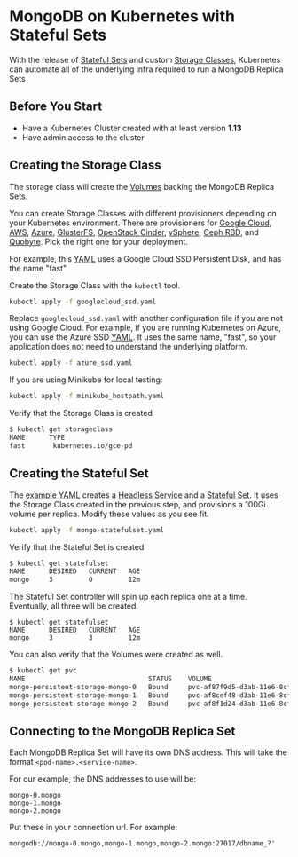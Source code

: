 # MongoDB on Kubernetes with Stateful Sets

With the release of [Stateful Sets](http://kubernetes.io/docs/concepts/abstractions/controllers/statefulsets/) and custom [Storage Classes](http://kubernetes.io/docs/user-guide/persistent-volumes/#storageclasses), Kubernetes can automate all of the underlying infra required to run a MongoDB Replica Sets

## Before You Start

-   Have a Kubernetes Cluster created with at least version **1.13**
-   Have admin access to the cluster

## Creating the Storage Class

The storage class will create the [Volumes](http://kubernetes.io/docs/user-guide/persistent-volumes) backing the MongoDB Replica Sets.

You can create Storage Classes with different provisioners depending on your Kubernetes environment. There are provisioners for [Google Cloud](http://kubernetes.io/docs/user-guide/persistent-volumes/#gce), [AWS](http://kubernetes.io/docs/user-guide/persistent-volumes/#aws), [Azure](http://kubernetes.io/docs/user-guide/persistent-volumes/#azure-disk), [GlusterFS](http://kubernetes.io/docs/user-guide/persistent-volumes/#glusterfs), [OpenStack Cinder](http://kubernetes.io/docs/user-guide/persistent-volumes/#openstack-cinder), [vSphere](http://kubernetes.io/docs/user-guide/persistent-volumes/#vsphere), [Ceph RBD](http://kubernetes.io/docs/user-guide/persistent-volumes/#ceph-rbd), and [Quobyte](http://kubernetes.io/docs/user-guide/persistent-volumes/#quobyte). Pick the right one for your deployment.

For example, this [YAML](googlecloud_ssd.yaml) uses a Google Cloud SSD Persistent Disk, and has the name "fast"

Create the Storage Class with the `kubectl` tool.

```bash
kubectl apply -f googlecloud_ssd.yaml
```

Replace `googlecloud_ssd.yaml` with another configuration file if you are not using Google Cloud. For example, if you are running Kubernetes on Azure, you can use the Azure SSD [YAML](azure_ssd.yaml). It uses the same name, "fast", so your application does not need to understand the underlying platform.

```bash
kubectl apply -f azure_ssd.yaml
```

If you are using Minikube for local testing:

```bash
kubectl apply -f minikube_hostpath.yaml
```


Verify that the Storage Class is created

```bash
$ kubectl get storageclass   
NAME      TYPE
fast       kubernetes.io/gce-pd
```

## Creating the Stateful Set

The [example YAML](mongo-statefulset.yaml) creates a [Headless Service](http://kubernetes.io/docs/user-guide/services/#headless-services) and a [Stateful Set](http://kubernetes.io/docs/concepts/abstractions/controllers/statefulsets/). It uses the Storage Class created in the previous step, and provisions a 100Gi volume per replica. Modify these values as you see fit.

```bash
kubectl apply -f mongo-statefulset.yaml
```

Verify that the Stateful Set is created
```bash
$ kubectl get statefulset
NAME      DESIRED   CURRENT   AGE
mongo     3         0         12m
```
The Stateful Set controller will spin up each replica one at a time. Eventually, all three will be created.

```
$ kubectl get statefulset
NAME      DESIRED   CURRENT   AGE
mongo     3         3         12m
```

You can also verify that the Volumes were created as well.

```bash
$ kubectl get pvc         
NAME                               STATUS    VOLUME                                     CAPACITY   ACCESSMODES   AGE
mongo-persistent-storage-mongo-0   Bound     pvc-af87f9d5-d3ab-11e6-8cf2-42010af0018d   100Gi      RWO           12m
mongo-persistent-storage-mongo-1   Bound     pvc-af8cef48-d3ab-11e6-8cf2-42010af0018d   100Gi      RWO           12m
mongo-persistent-storage-mongo-2   Bound     pvc-af8f1d24-d3ab-11e6-8cf2-42010af0018d   100Gi      RWO           12m
```

## Connecting to the MongoDB Replica Set

Each MongoDB Replica Set will have its own DNS address. This will take the format `<pod-name>.<service-name>`.

For our example, the DNS addresses to use will be:

```
mongo-0.mongo
mongo-1.mongo
mongo-2.mongo
```

Put these in your connection url. For example:

```
mongodb://mongo-0.mongo,mongo-1.mongo,mongo-2.mongo:27017/dbname_?'
```
